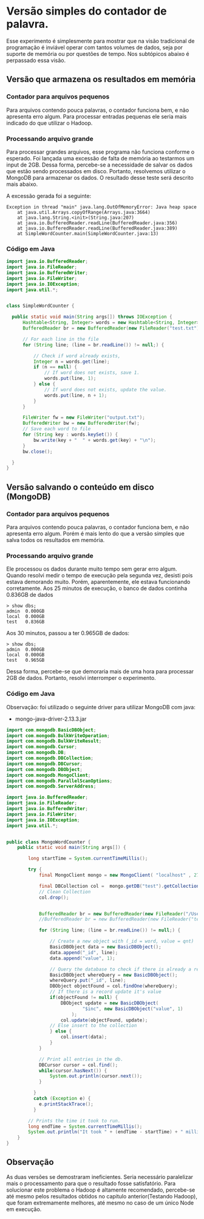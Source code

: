 # Versão simples do contador de palavra.

Esse experimento é simplesmente para mostrar que na visão tradicional de programação é inviável operar com tantos volumes de dados, seja por suporte de memória ou por questões de tempo. Nos subtópicos abaixo é perpassado essa visão.

## Versão que armazena os resultados em memória

### Contador para arquivos pequenos

Para arquivos contendo pouca palavras, o contador funciona bem, e não apresenta erro algum. Para processar entradas pequenas ele seria mais indicado do que utilizar o Hadoop.

### Processando arquivo grande

Para processar grandes arquivos, esse programa não funciona conforme o esperado. Foi lançada uma excessão de falta de memória ao testarmos um input de 2GB. Dessa forma, percebe-se a necessidade de salvar os dados que estão sendo processados em disco. Portanto, resolvemos utilizar o MongoDB para armazenar os dados. O resultado desse teste será descrito mais abaixo.

A excessão gerada foi a seguinte:

```
Exception in thread "main" java.lang.OutOfMemoryError: Java heap space
	at java.util.Arrays.copyOfRange(Arrays.java:3664)
	at java.lang.String.<init>(String.java:207)
	at java.io.BufferedReader.readLine(BufferedReader.java:356)
	at java.io.BufferedReader.readLine(BufferedReader.java:389)
	at SimpleWordCounter.main(SimpleWordCounter.java:13)
```

### Código em Java

```java
import java.io.BufferedReader;
import java.io.FileReader;
import java.io.BufferedWriter;
import java.io.FileWriter;
import java.io.IOException;
import java.util.*;


class SimpleWordCounter {

  public static void main(String args[]) throws IOException {
      Hashtable<String, Integer> words = new Hashtable<String, Integer>();
      BufferedReader br = new BufferedReader(new FileReader("test.txt"));

      // For each line in the file
      for (String line; (line = br.readLine()) != null;) {

          // Check if word already exists,
          Integer n = words.get(line);
          if (n == null) {
              // If word does not exists, save 1.
              words.put(line, 1);
          } else {
              // If word does not exists, update the value.
              words.put(line, n + 1);
          }
      }

      FileWriter fw = new FileWriter("output.txt");
      BufferedWriter bw = new BufferedWriter(fw);
      // Save each word to file
      for (String key : words.keySet()) {
          bw.write(key + "  " + words.get(key) + "\n");
      }
      bw.close();

  }
}
```

## Versão salvando o conteúdo em disco (MongoDB)

### Contador para arquivos pequenos

Para arquivos contendo pouca palavras, o contador funciona bem, e não apresenta erro algum. Porém é mais lento do que a versão simples que salva todos os resultados em memória.


### Processando arquivo grande

Ele processou os dados durante muito tempo sem gerar erro algum. Quando resolvi medir o tempo de execução pela segunda vez, desisti pois estava demorando muito.
Porém, aparentemente, ele estava funcionando corretamente.
Aos 25 minutos de execução, o banco de dados continha 0.836GB de dados

```
> show dbs;
admin  0.000GB
local  0.000GB
test   0.836GB
```

Aos 30 minutos, passou a ter 0.965GB de dados:

```
> show dbs;
admin  0.000GB
local  0.000GB
test   0.965GB
```

Dessa forma, percebe-se que demoraria mais de uma hora para processar 2GB de dados. Portanto, resolvi interromper o experimento.


### Código em Java

Observação: foi utilizado o seguinte driver para utilizar MongoDB com java:
- mongo-java-driver-2.13.3.jar

```java
import com.mongodb.BasicDBObject;
import com.mongodb.BulkWriteOperation;
import com.mongodb.BulkWriteResult;
import com.mongodb.Cursor;
import com.mongodb.DB;
import com.mongodb.DBCollection;
import com.mongodb.DBCursor;
import com.mongodb.DBObject;
import com.mongodb.MongoClient;
import com.mongodb.ParallelScanOptions;
import com.mongodb.ServerAddress;

import java.io.BufferedReader;
import java.io.FileReader;
import java.io.BufferedWriter;
import java.io.FileWriter;
import java.io.IOException;
import java.util.*;


public class MongoWordCounter {
	public static void main(String args[]) {

		long startTime = System.currentTimeMillis();

	    try {
	        final MongoClient mongo = new MongoClient( "localhost" , 27017 );

	        final DBCollection col =  mongo.getDB("test").getCollection("testKeywordCounter");
	        // Clean Collection
	        col.drop();


	        BufferedReader br = new BufferedReader(new FileReader("/Users/alexandretk/Desktop/projeto_Final_FSD/130718954_words.input"));
	        //BufferedReader br = new BufferedReader(new FileReader("test.txt"));

	        for (String line; (line = br.readLine()) != null;) {

	        	// Create a new object with (_id = word, value = qnt)
		        BasicDBObject data = new BasicDBObject();
		        data.append("_id", line);
		        data.append("value", 1);

		        // Query the database to check if there is already a record.
		        BasicDBObject whereQuery = new BasicDBObject();
		        whereQuery.put("_id", line);
		        DBObject objectFound = col.findOne(whereQuery);
		        // If there is a record update it's value
		        if(objectFound != null) {
		        	DBObject update = new BasicDBObject(
		        	        "$inc", new BasicDBObject("value", 1)
		        	    );
		        	col.update(objectFound, update);
		        // Else insert to the collection
		        } else {
		        	col.insert(data);
		        }
	        }

	        // Print all entries in the db.
	        DBCursor cursor = col.find();
	        while(cursor.hasNext()) {
	            System.out.println(cursor.next());
	        }

	      }
	      catch (Exception e) {
	        e.printStackTrace();
	      }

	    // Prints the time it took to run.
	    long endTime = System.currentTimeMillis();
	    System.out.println("It took " + (endTime - startTime) + " milliseconds");
	}
}
```


## Observação

As duas versões se demostraram ineficientes. Seria necessário paralelizar mais o processamento para que o resultado fosse satisfatório. Para solucionar este problema o Hadoop é altamente recomendado, percebe-se até mesmo pelos resultados obtidos no capitulo anterior(Testando Hadoop), que foram extremamente melhores, até mesmo no caso de um único Node em execução.
